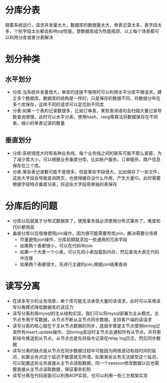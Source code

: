 # 分库分表
随着系统运行，请求并发量太大，数据库的数据量太大，单表记录太多，表字段太多，个别字段太长都会影响sql性能，使数据库成为性能瓶颈，以上每个场景都可以利用分库或者分表解决

# 划分种类
## 水平划分
+ 分库:当系统并发量很大，单库的连接不够用时可以利用水平分库平摊请求。建立多个数据库，数据库的结构是一样的，只是保存的数据不同，将数据分布在多个库保存，这样不同的请求可以定位到不同库
+ 分表:如果一个表的记录数很多，比如订单表，某些查询语句会扫描大量记录导致查询很慢，此时可以水平分表，使用hash、rang等算法将数据保存在不同表，缩小的单表记录的数量
## 垂直划分
+ 分库:系统很庞大时有各种业务线，每个业务线之间的联系可能不那么紧密，为了减少库大小，可以根据业务垂直分库，比如账户服务，订单服务，商户信息保存在三个库。
+ 分表:某些表记录数可能不是很多，但是某些字段很大，比如保存了一些文件，这些大字段会导致查询跨页，也使得缓存没什么作用，产生大量IO。此时需要根据字段特点垂直分表，将这些大字段用单独的表保存

# 分库后的问题
+ 分库以后就属于分布式数据库了，使用事务就必须使用分布式事务了，难度和代价都很高
+ 垂直分库以后很难使用join操作，因为很可能需要夸库join，解决需要分场景
    - 尽量避免jion操作，分库前期就添加一些通用的冗余字段
    - 如果两个表都很小，可以在代码中join
    - 如果一个大表一个小表，可以先将小表加载到内存，然后查询大表在代码中连接
    - 如果两个表都很大，先进行主键的join,根据join结果查询

# 读写分离
+ 在读多写少的业务场景，单个库可能无法承受大量的读请求，此时可以采用读写分离模式降低数据库的读压力
+ 读写分离利用mysql的主从结构实现，我们可以将mysql部署为主从模式，主节点专用于写数据，从节点不断从主节点同步数据，支持客户端的读请求
+ 读写分离的核心就在于主从节点数据的同步，底层步骤是主节点使用binlog记录所有insert,update操作，当binlog变动时主节点会通知所有从节点，并将更新指令推送到从节点，从节点也是先将指令记录在relay log日志，然后同步数据
+ 读写分离的缺点是从节点在同步数据过程中可能因为网络波动有段时间的延迟，如果业务对这个延迟不敏感就无所谓。如果某些业务无法接受这个延迟，可以配置这些业务直接从主节点读取数据。同一个seesion修改数据以后也需要直接从主节点读取数据，保证事务机制
+ 读写分离在代码层面可以利用AOP实现，也可以利用一些三方框架实现